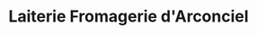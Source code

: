 ---
title: "Laiterie Fromagerie d'Arconciel"
url: /arconciel/laiterie-fromagerie-darconciel/
shop: Milch
---